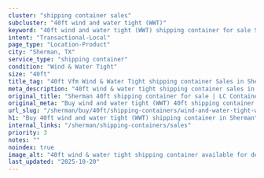 ```yaml
---
cluster: "shipping container sales"
subcluster: "40ft wind and water tight (WWT)"
keyword: "40ft wind and water tight (WWT) shipping container for sale Sherman, TX"
intent: "Transactional-Local"
page_type: "Location-Product"
city: "Sherman, TX"
service_type: "shipping container"
condition: "Wind & Water Tight"
size: "40ft"
title_tag: "40ft Vfm Wind & Water Tight shipping container Sales in Sherman | LC Container"
meta_description: "40ft wind & water tight shipping container sales in Sherman. Fast delivery, competitive pricing. Serving shipping containers area. Quote ID: 2GM. Call (214) 524-4168 for your free quote today."
original_title: "Sherman 40ft shipping container for sale | LC Container"
original_meta: "Buy wind and water tight (WWT) 40ft shipping container sale with local delivery in Sherman, TX. LC Container — local Since 2003. Request a fast quote today."
url_slug: "/sherman/buy/40ft/shipping-containers/wind-and-water-tight-wwt"
h1: "Buy 40ft wind and water tight (WWT) shipping container in Sherman"
internal_links: "/sherman/shipping-containers/sales"
priority: 3
notes: ""
noindex: true
image_alt: "40ft wind & water tight shipping container available for delivery in Sherman"
last_updated: "2025-10-20"
---
```


<!-- TODO: Add unique city/inventory copy, images, and internal links here. -->
